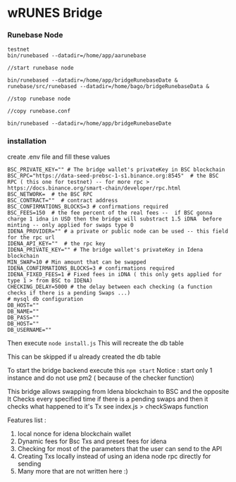 # wRUNES Bridge

### Runebase Node
```
testnet
bin/runebased --datadir=/home/app/aarunebase

//start runebase node

bin/runebased --datadir=/home/app/bridgeRunebaseDate &
runebase/src/runebased --datadir=/home/bago/bridgeRunebaseData &

//stop runebase node

//copy runebase.conf

bin/runebased --datadir=/home/app/bridgeRunebaseDate
```

### installation 
create .env file and fill these values
```
BSC_PRIVATE_KEY="" # The bridge wallet's privateKey in BSC blockchain
BSC_RPC="https://data-seed-prebsc-1-s1.binance.org:8545"  # the BSC RPC ( this one for testnet) -- for more rpc > https://docs.binance.org/smart-chain/developer/rpc.html
BSC_NETWORK=  # the BSC RPC
BSC_CONTRACT=""  # contract address
BSC_CONFIRMATIONS_BLOCKS=3 # confirmations required
BSC_FEES=150  # the fee percent of the real fees --  if BSC gonna charge 1 idna in USD then the bridge will substract 1.5 iDNA  before minting -- only applied for swaps type 0 
IDENA_PROVIDER="" # a private or public node can be used -- this field for the rpc url
IDENA_API_KEY=""  # the rpc key
IDENA_PRIVATE_KEY="" # The bridge wallet's privateKey in Idena blockchain
MIN_SWAP=10 # Min amount that can be swapped
IDENA_CONFIRMATIONS_BLOCKS=3 # confirmations required
IDENA_FIXED_FEES=1 # Fixed fees in iDNA ( this only gets applied for type 1 > from BSC to IDENA)
CHECKING_DELAY=5000 # the delay between each checking (a function checks if there is a pending Swaps ...)
# mysql db configuration
DB_HOST=""
DB_NAME=""
DB_PASS=""
DB_HOST=""
DB_USERNAME=""
```

Then execute ```node install.js```
This will recreate the db table

This can be skipped if u already created the db table 

To start the bridge backend execute this ```npm start```
Notice : start only 1 instance and do not use pm2 ( because of the checker function)


This bridge allows swapping from Idena blockchain to BSC and the opposite
It Checks every specified time if there is a pending swaps and then it checks what happened to it's Tx
see index.js > checkSwaps function

Features list :
1. local nonce for idena blockchain wallet
2. Dynamic fees for Bsc Txs and preset fees for idena 
3. Checking for most of the parameters that the user can send to the API
4. Creating Txs locally instead of using an idena node rpc directly for sending
5. Many more that are not written here :)
